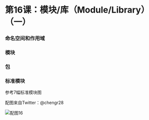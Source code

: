 # 第16课：模块/库（Module/Library）（一）

### 命名空间和作用域

### 模块

### 包

### 标准模块

参考7幅标准模块图

配图来自Twitter：@chengr28

![配图16](https://wiki.huihoo.com/images/b/b9/Devopsgirls16.png)
